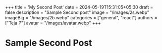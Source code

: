 +++
title = 'My Second Post'
date = 2024-05-19T15:31:05+05:30
draft = false
description = "Sample Second post"
image = "/images/2s.webp"
imageBig = "/images/2b.webp"
categories = ["general", "react"]
authors = ["Teja P"]
avatar = "/images/avatar.webp"
+++

# Sample Second Post
